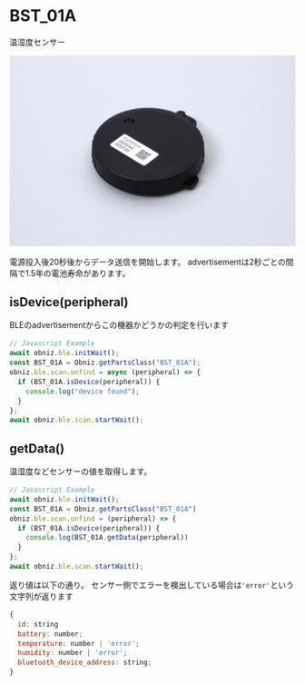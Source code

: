 # BST_01A
温湿度センサー

![](./image.jpg)

電源投入後20秒後からデータ送信を開始します。
advertisementは2秒ごとの間隔で1.5年の電池寿命があります。


## isDevice(peripheral)

BLEのadvertisementからこの機器かどうかの判定を行います

```javascript
// Javascript Example
await obniz.ble.initWait();
const BST_01A = Obniz.getPartsClass("BST_01A");
obniz.ble.scan.onfind = async (peripheral) => {
  if (BST_01A.isDevice(peripheral)) {
    console.log("device found");
  }
};
await obniz.ble.scan.startWait();

```


## getData()

温湿度などセンサーの値を取得します。

```javascript
// Javascript Example
await obniz.ble.initWait();
const BST_01A = Obniz.getPartsClass("BST_01A")
obniz.ble.scan.onfind = (peripheral) => {
  if (BST_01A.isDevice(peripheral)) {
    console.log(BST_01A.getData(peripheral)) 
  }
};
await obniz.ble.scan.startWait();
```

返り値は以下の通り。
センサー側でエラーを検出している場合は`'error'`という文字列が返ります

```javascript
{
  id: string
  battery: number;
  temperature: number | 'error';
  humidity: number | 'error';
  bluetooth_device_address: string;
}
```

